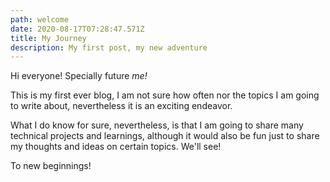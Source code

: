 ```yaml
---
path: welcome
date: 2020-08-17T07:28:47.571Z
title: My Journey
description: My first post, my new adventure
---
```

Hi everyone! Specially future *me!* 

This is my first ever blog, I am not sure how often nor the topics I am going to write about, nevertheless it is an exciting endeavor. 

What I do know for sure, nevertheless, is that I am going to share many technical projects and learnings, although it would also be fun just to share my thoughts and ideas on certain topics. We'll see!

To new beginnings!